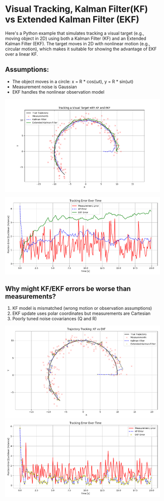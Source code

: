 # Visual Tracking,  Kalman Filter(KF) vs Extended Kalman Filter (EKF)

Here's a Python example that simulates tracking a visual target (e.g., moving object in 2D) using both a Kalman Filter (KF) and an Extended Kalman Filter (EKF). 
The target moves in 2D with nonlinear motion (e.g., circular motion), which makes it suitable for showing the advantage of EKF over a linear KF.

## Assumptions:

- The object moves in a circle: x = R * cos(ωt), y = R * sin(ωt)
- Measurement noise is Gaussian
- EKF handles the nonlinear observation model

![](case1.png)


![](case1_error.png)


## Why might KF/EKF errors be worse than measurements?

1. KF model is mismatched (wrong motion or observation assumptions)
2. EKF update uses polar coordinates but measurements are Cartesian
3. Poorly tuned noise covariances (Q and R)

![](case2.png)
![](case2_error.png)
